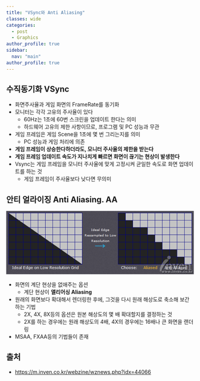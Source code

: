 ```yaml
---
title: "VSync와 Anti Aliasing"
classes: wide
categories: 
  - post
  - Graphics
author_profile: true
sidebar:
  nav: "main"
author_profile: true
---
```


## 수직동기화 VSync
* 화면주사율과 게임 화면의 FrameRate를 동기화
* 모니터는 각각 고유의 주사율이 있다
  - 60Hz는 1초에 60번 스크린을 업데이트 한다는 의미
  - 하드웨어 고유의 제한 사항이므로, 프로그램 및 PC 성능과 무관
* 게임 프레임은 게임 Scene을 1초에 몇 번 그리는지를 의미
  - PC 성능과 게임 처리에 의존
* **게임 프레임이 상승한다하더라도, 모니터 주사율의 제한을 받는다**
* **게임 프레임 업데이트 속도가 지나치게 빠르면 화면이 끊기는 현상이 발생한다**
* Vsync는 게임 프레임을 모니터 주사율에 맞게 고정시켜 균일한 속도로 화면 업데이트를 하는 것
  * 게임 프레임이 주사율보다 낮다면 무의미

## 안티 얼라이징 Anti Aliasing. AA
![post_thumbnail](/assets/images/201205031427031459.png)
* 화면의 계단 현상을 없애주는 옵션
  * 계단 현상이 **앨리어싱 Aliasing**
* 원래의 화면보다 확대해서 렌더링한 후에, 그것을 다시 원래 해상도로 축소해 보간하는 기법
  * 2X, 4X, 8X등의 옵션은 원본 해상도의 몇 배 확대할지를 결정하는 것
  * 2X를 하는 경우에는 원래 해상도의 4배, 4X의 경우에는 16배나 큰 화면을 랜더링
* MSAA, FXAA등의 기법들이 존재

## 출처
* <https://m.inven.co.kr/webzine/wznews.php?idx=44066>